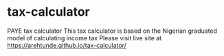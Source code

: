 # tax-calculator
PAYE tax calculator
This tax calculator is based on the Nigerian graduated model of calculating income tax 
Please visit live site at https://arehtunde.github.io/tax-calculator/
